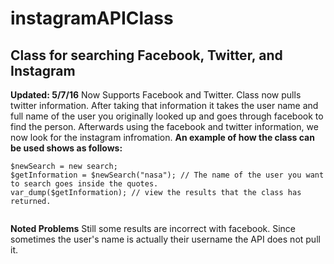 # instagramAPIClass
## Class for searching Facebook, Twitter, and Instagram
**Updated: 5/7/16**
Now Supports Facebook and Twitter. 
Class now pulls twitter information. After taking that information
it takes the user name and full name of the user you originally looked up
and goes through facebook to find the person. Afterwards using the facebook and twitter
information, we now look for the instagram infromation.
**An example of how the class can be used shows as follows:**
```
$newSearch = new search;
$getInformation = $newSearch("nasa"); // The name of the user you want to search goes inside the quotes.
var_dump($getInformation); // view the results that the class has returned. 


```

**Noted Problems**
Still some results are incorrect with facebook.
Since sometimes the user's name is actually their username
the API does not pull it.
